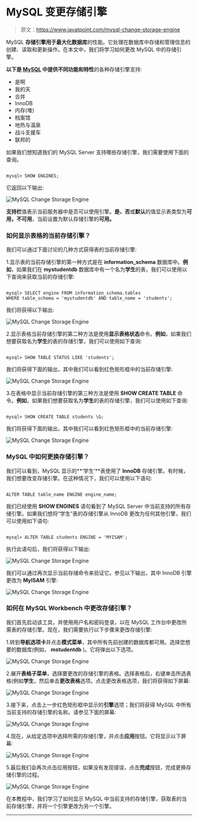 # MySQL 变更存储引擎

> 原文：<https://www.javatpoint.com/mysql-change-storage-engine>

MySQL **存储引擎用于最大化数据库**的性能。它处理在数据库中存储和管理信息的创建、读取和更新操作。在本文中，我们将学习如何更改 MySQL 中的存储引擎。

**以下是 [MySQL](https://www.javatpoint.com/mysql-tutorial) 中提供不同功能和特性**的各种存储引擎支持:

*   是啊
*   我的天
*   合并
*   InnoDB
*   内存(堆)
*   档案馆
*   地热与温泉
*   战斗支援车
*   联邦的

如果我们想知道我们的 MySQL Server 支持哪些存储引擎，我们需要使用下面的查询。

```

mysql> SHOW ENGINES;

```

它返回以下输出:

![MySQL Change Storage Engine](img/7808a6546af43af8fb5fc6ed7432a00b.png)

**支持栏**值表示当前服务器中是否可以使用引擎。**是、否**或**默认**的值显示表类型为**可用，不可用**，当前设置为默认存储引擎的**可用。**

### 如何显示表格的当前存储引擎？

我们可以通过下面讨论的几种方式获得表的当前存储引擎:

1.显示表的当前存储引擎的第一种方式是在 **information_schema** 数据库中。**例如**，如果我们在 **mystudentdb** 数据库中有一个名为**学生**的表，我们可以使用以下查询来获取当前的存储引擎:

```

mysql> SELECT engine FROM information_schema.tables
WHERE table_schema = 'mystudentdb' AND table_name = 'students';

```

我们将获得以下输出:

![MySQL Change Storage Engine](img/d4c82d4637dcbe4d52654cb693d9aca5.png)

2.显示表格当前存储引擎的第二种方法是使用**显示表格状态**命令。**例如**，如果我们想要获取名为**学生**的表的存储引擎，我们可以使用如下查询:

```

mysql> SHOW TABLE STATUS LIKE 'students';

```

我们将获得下面的输出，其中我们可以看到红色矩形框中的当前存储引擎:

![MySQL Change Storage Engine](img/48feedc2f2d083228cb4e1443b4d66a4.png)

3.在表格中显示当前存储引擎的第三种方法是使用 **SHOW CREATE TABLE** 命令。**例如**，如果我们想要获取名为**学生**的表的存储引擎，我们可以使用如下查询:

```

mysql> SHOW CREATE TABLE students \G;

```

我们将获得下面的输出，其中我们可以看到红色矩形框中的当前存储引擎:

![MySQL Change Storage Engine](img/a30841c57e9ae5db2c79632775222c78.png)

### MySQL 中如何更换存储引擎？

我们可以看到，MySQL 显示的**‘学生’**表使用了 **InnoDB** 存储引擎。有时候，我们想要改变存储引擎。在这种情况下，我们可以使用以下语句:

```

ALTER TABLE table_name ENGINE engine_name;

```

我们已经使用 **SHOW ENGINES** 语句看到了 MySQL Server 中当前支持的所有存储引擎。如果我们想将“学生”表的存储引擎从 InnoDB 更改为任何其他引擎，我们可以使用如下语句:

```

mysql> ALTER TABLE students ENGINE = 'MYISAM';

```

执行此语句后，我们将获得以下输出:

![MySQL Change Storage Engine](img/cc26cf0588a57657aeb297ea4df63d50.png)

我们可以通过再次显示当前存储命令来验证它。参见以下输出，其中 InnoDB 引擎更改为 **MyISAM** 引擎:

![MySQL Change Storage Engine](img/e886420564e0e9992a396df505e92884.png)

### 如何在 MySQL Workbench 中更改存储引擎？

我们首先启动该工具，并使用用户名和密码登录，以在 MySQL 工作台中更改所需表的存储引擎。现在，我们需要执行以下步骤来更改存储引擎:

1.转到**导航选项卡**并点击**模式菜单**，其中所有先前创建的数据库都可用。选择您想要的数据库(例如， **mstudentdb** )。它将弹出以下选项。

![MySQL Change Storage Engine](img/5d8cee4229ce2c1cb6f0fc4623af9a7e.png)

2.展开**表格子菜单**，选择要更改的存储引擎的表格。选择表格后，右键单击所选表格(例如**学生**，然后单击**更改表格**选项。点击更改表格选项，我们将获得如下屏幕:

![MySQL Change Storage Engine](img/b4698a202c00e0123dba7c54f6bf2ddb.png)

3.接下来，点击上一步红色矩形框中显示的**引擎**选项；我们将获得 MySQL 中所有当前支持的存储引擎的名称。请参见下面的屏幕:

![MySQL Change Storage Engine](img/5918591935e3f8a16a68d986d94ba1a3.png)

4.现在，从给定选项中选择所需的存储引擎，并点击**应用**按钮。它将显示以下屏幕:

![MySQL Change Storage Engine](img/9c5d5125cddb8c3e9e0e0373e31729e3.png)

5.最后我们会再次点击应用按钮，如果没有发现错误，点击**完成**按钮，完成更换存储引擎的过程。

![MySQL Change Storage Engine](img/31cb1e5686c2193091ac385ae73fa717.png)

在本教程中，我们学习了如何显示 MySQL 中当前支持的存储引擎，获取表的当前存储引擎，并将一个引擎更改为另一个引擎。

* * *